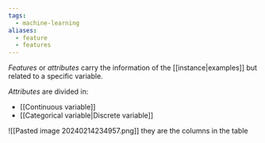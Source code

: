 ```yaml
---
tags:
  - machine-learning
aliases:
  - feature
  - features
---
```

*Features* or *attributes* carry the information of the [[instance|examples]] but related to a specific variable. 

*Attributes* are divided in:
- [[Continuous variable]]
- [[Categorical variable|Discrete variable]]

![[Pasted image 20240214234957.png]]
they are the columns in the table
